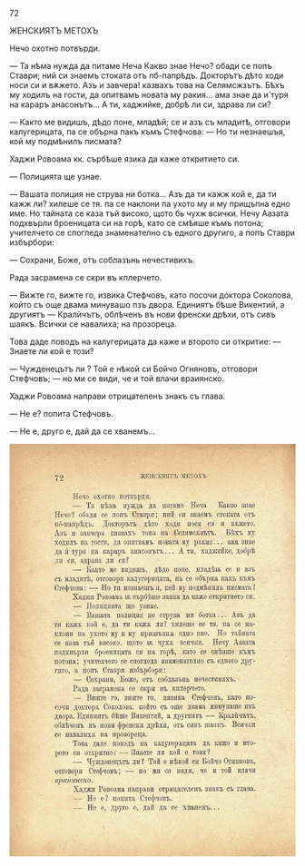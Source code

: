 ﻿72

ЖЕНСКИЯТЪ МЕТОХЪ

Нечо охотно потвърди.

— Та нѣма нужда да питаме Неча Какво знае Нечо? обади се попъ Ставри; ний си знаемъ стоката отъ пб-папрѣдъ. Докторътъ дѣто ходи носи си и вѫжето. Азъ и завчера! казвахъ това на Селямсжзътъ. Бѣхъ му ходилъ на гости, да опитвамъ новата му ракия... ама знае да и́ туря на караръ анасонътъ... А ти, хаджийке, добрѣ ли си, здрава ли си?

— Както ме видишъ, дѣдо поне, младѣй; се и азъ съ младитѣ, отговори калугерицата, па се обърна пакъ къмъ Стефчова: — Но ти незнаешъя, кой му подмѣнилъ писмата?

Хаджи Ровоама кк. сърбѣше язика да каже откритието си.

— Полицията ще узнае.

— Вашата полиция не струва ни ботка... Азъ да ти кажж кой е, да ти кажж ли? хилеше се тя. па се наклони па ухото му и му прищъпна едно име. Но тайната се каза тъй високо, щото бь чухж всички. Нечу Аазата подхвърли броеницата си на горѣ, като се смѣяше къмъ потона; учителчето се спогледа знаменателно съ едного другиго, а попъ Ставри избърбори:

— Сохрани, Боже, отъ соблазънь нечестивихъ.

Рада засрамена се скри въ кплерчето.

— Вижте го, вижте го, извика Стефчовъ, като посочи доктора Соколова, който съ още двама минувашо пзъ двора. Единиятъ бѣше Викентий, а другиятъ — Кралѝчътъ, облѣченъ въ нови френски дрѣхи, отъ сивъ шаякъ. Всички се навалиха; на прозореца.

Това даде поводъ на калугерицата да каже и второто си откритие: — Знаете ли кой е този?

— Чужденецътъ ли ? Той е нѣкой си Бойчо Огняновъ, отговори Стефчовъ; — но ми се види, че и той влачи враиянско.

Хаджи Ровоама направи отрицателенъ знакъ съ глава.

— Не е? попита Стефчовъ.

— Не е, друго е, дай да се хванемъ...

![original](../images/085.jpg)

